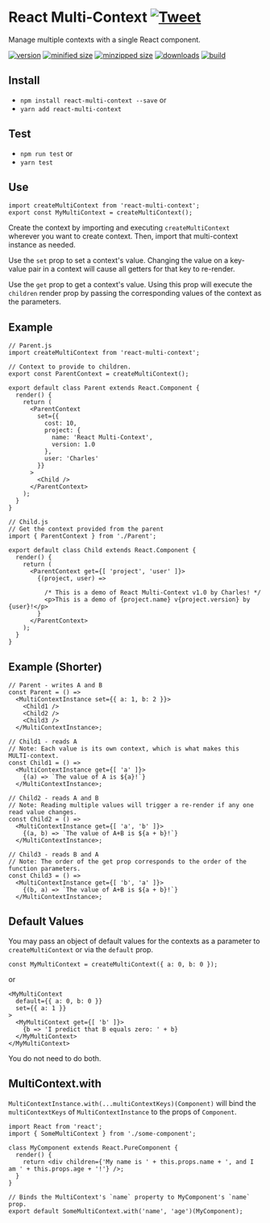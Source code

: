 # React Multi-Context [![Tweet](https://img.shields.io/twitter/url/http/shields.io.svg?style=social)](https://twitter.com/intent/tweet?text=Simplify%20React's%20Context%20API%20by%20managing%20multiple%20contexts%20with%20a%20single%20component.&url=https://github.com/CharlesStover/react-multi-context&via=CharlesStover&hashtags=react,reactjs,javascript,webdev,webdeveloper,webdevelopment)

Manage multiple contexts with a single React component.

[![version](https://img.shields.io/npm/v/react-multi-context.svg)](https://www.npmjs.com/package/react-multi-context)
[![minified size](https://img.shields.io/bundlephobia/min/react-multi-context.svg)](https://www.npmjs.com/package/react-multi-context)
[![minzipped size](https://img.shields.io/bundlephobia/minzip/react-multi-context.svg)](https://www.npmjs.com/package/react-multi-context)
[![downloads](https://img.shields.io/npm/dt/react-multi-context.svg)](https://www.npmjs.com/package/react-multi-context)
[![build](https://api.travis-ci.com/CharlesStover/react-multi-context.svg)](https://travis-ci.com/CharlesStover/react-multi-context/)

## Install

* `npm install react-multi-context --save` or
* `yarn add react-multi-context`

## Test

* `npm run test` or
* `yarn test`

## Use

```JS
import createMultiContext from 'react-multi-context';
export const MyMultiContext = createMultiContext();
```

Create the context by importing and executing `createMultiContext` wherever you want to create context.
Then, import that multi-context instance as needed.

Use the `set` prop to set a context's value.
Changing the value on a key-value pair in a context will cause all getters for that key to re-render.

Use the `get` prop to get a context's value.
Using this prop will execute the `children` render prop by passing the corresponding values of the context as the parameters.

## Example

```JS
// Parent.js
import createMultiContext from 'react-multi-context';

// Context to provide to children.
export const ParentContext = createMultiContext();

export default class Parent extends React.Component {
  render() {
    return (
      <ParentContext
        set={{
          cost: 10,
          project: {
            name: 'React Multi-Context',
            version: 1.0
          },
          user: 'Charles'
        }}
      >
        <Child />
      </ParentContext>
    );
  }
}
```
```JS
// Child.js
// Get the context provided from the parent
import { ParentContext } from './Parent';

export default class Child extends React.Component {
  render() {
    return (
      <ParentContext get={[ 'project', 'user' ]}>
        {(project, user) =>

          /* This is a demo of React Multi-Context v1.0 by Charles! */
          <p>This is a demo of {project.name} v{project.version} by {user}!</p>
        }
      </ParentContext>
    );
  }
}
```

## Example (Shorter)

```JS
// Parent - writes A and B
const Parent = () =>
  <MultiContextInstance set={{ a: 1, b: 2 }}>
    <Child1 />
    <Child2 />
    <Child3 />
  </MultiContextInstance>;
```
```JS
// Child1 - reads A
// Note: Each value is its own context, which is what makes this MULTI-context.
const Child1 = () =>
  <MultiContextInstance get={[ 'a' ]}>
    {(a) => `The value of A is ${a}!`}
  </MultiContextInstance>;
```
```JS
// Child2 - reads A and B
// Note: Reading multiple values will trigger a re-render if any one read value changes.
const Child2 = () =>
  <MultiContextInstance get={[ 'a', 'b' ]}>
    {(a, b) => `The value of A+B is ${a + b}!`}
  </MultiContextInstance>;
```
```JS
// Child3 - reads B and A
// Note: The order of the get prop corresponds to the order of the function parameters.
const Child3 = () =>
  <MultiContextInstance get={[ 'b', 'a' ]}>
    {(b, a) => `The value of A+B is ${a + b}!`}
  </MultiContextInstance>;
```

## Default Values

You may pass an object of default values for the contexts as a parameter to `createMultiContext` or via the `default` prop.

```JS
const MyMultiContext = createMultiContext({ a: 0, b: 0 });
```

or

```JS
<MyMultiContext
  default={{ a: 0, b: 0 }}
  set={{ a: 1 }}
>
  <MyMultiContext get={[ 'b' ]}>
    {b => 'I predict that B equals zero: ' + b}
  </MyMultiContext>
</MyMultiContext>
```

You do not need to do both.

## MultiContext.with

`MultiContextInstance.with(...multiContextKeys)(Component)` will bind the `multiContextKeys` of `MultiContextInstance` to the props of `Component`.

```JS
import React from 'react';
import { SomeMultiContext } from './some-component';

class MyComponent extends React.PureComponent {
  render() {
    return <div children={'My name is ' + this.props.name + ', and I am ' + this.props.age + '!'} />;
  }
}

// Binds the MultiContext's `name` property to MyComponent's `name` prop.
export default SomeMultiContext.with('name', 'age')(MyComponent);
```

